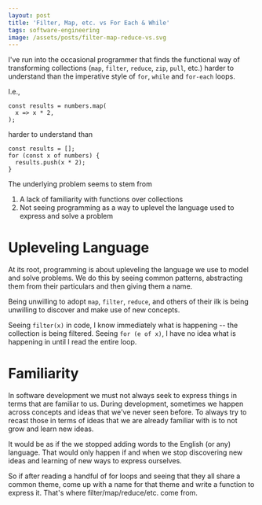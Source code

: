 ```yaml
---
layout: post
title: 'Filter, Map, etc. vs For Each & While'
tags: software-engineering
image: /assets/posts/filter-map-reduce-vs.svg
---
```


I've run into the occasional programmer that finds the functional way of transforming collections (`map`, `filter`, `reduce`, `zip`, `pull`, etc.)
harder to understand than the imperative style of `for`, `while` and `for-each` loops.

I.e.,

```
const results = numbers.map(
  x => x * 2,
);
```

harder to understand than

```
const results = [];
for (const x of numbers) {
  results.push(x * 2);
}
```

The underlying problem seems to stem from

1. A lack of familiarity with functions over collections
2. Not seeing programming as a way to uplevel the language used to express and solve a problem

# Upleveling Language

At its root, programming is about upleveling the language we use to model and solve problems.
We do this by seeing common patterns, abstracting them from their particulars and then giving them a name.

Being unwilling to adopt `map`, `filter`, `reduce`, and others of their ilk is being unwilling to discover and make use of new concepts.

Seeing `filter(x)` in code, I know immediately what is happening -- the collection is being filtered.
Seeing `for (e of x)`, I have no idea what is happening in until I read the entire loop.

# Familiarity

In software development we must not always seek to express things in terms that are familiar to us. During development, sometimes we happen across concepts and ideas that we've never seen before. To always try to recast those in terms of ideas that we are already familiar with is to not grow and learn new ideas.

It would be as if the we stopped adding words to the English (or any) language. That would only happen if and when we stop discovering new ideas and learning of new ways to express ourselves.

So if after reading a handful of for loops and seeing that they all share a common theme, come up with a name for that theme and write a function to express it. That's where filter/map/reduce/etc. come from.
